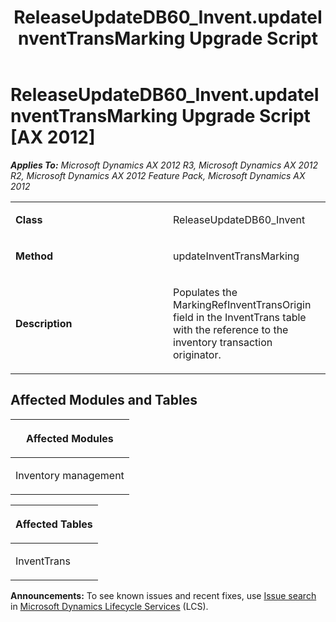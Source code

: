 ﻿---
title: ReleaseUpdateDB60_Invent.updateInventTransMarking Upgrade Script
TOCTitle: ReleaseUpdateDB60_Invent.updateInventTransMarking Upgrade Script
ms:assetid: 875dca26-934e-ecca-bc78-5b08c25e9c27
ms:mtpsurl: https://msdn.microsoft.com/en-us/library/JJ686075(v=AX.60)
ms:contentKeyID: 49709526
ms.date: 05/18/2015
mtps_version: v=AX.60
---

# ReleaseUpdateDB60\_Invent.updateInventTransMarking Upgrade Script [AX 2012]


_**Applies To:** Microsoft Dynamics AX 2012 R3, Microsoft Dynamics AX 2012 R2, Microsoft Dynamics AX 2012 Feature Pack, Microsoft Dynamics AX 2012_

<table>
<colgroup>
<col style="width: 50%" />
<col style="width: 50%" />
</colgroup>
<tbody>
<tr class="odd">
<td><p><strong>Class</strong></p></td>
<td><p>ReleaseUpdateDB60_Invent</p></td>
</tr>
<tr class="even">
<td><p><strong>Method</strong></p></td>
<td><p>updateInventTransMarking</p></td>
</tr>
<tr class="odd">
<td><p><strong>Description</strong></p></td>
<td><p>Populates the MarkingRefInventTransOrigin field in the InventTrans table with the reference to the inventory transaction originator.</p></td>
</tr>
</tbody>
</table>


## Affected Modules and Tables

<table>
<colgroup>
<col style="width: 100%" />
</colgroup>
<thead>
<tr class="header">
<th><p>Affected Modules</p></th>
</tr>
</thead>
<tbody>
<tr class="odd">
<td><p>Inventory management</p></td>
</tr>
</tbody>
</table>


<table>
<colgroup>
<col style="width: 100%" />
</colgroup>
<thead>
<tr class="header">
<th><p>Affected Tables</p></th>
</tr>
</thead>
<tbody>
<tr class="odd">
<td><p>InventTrans</p></td>
</tr>
</tbody>
</table>

  
**Announcements:** To see known issues and recent fixes, use [Issue search](http://go.microsoft.com/fwlink/?linkid=389258) in [Microsoft Dynamics Lifecycle Services](http://go.microsoft.com/fwlink/?linkid=306505) (LCS).

